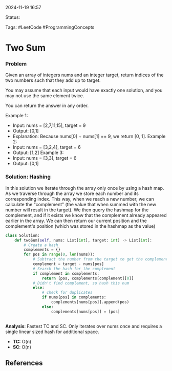 2024-11-19 16:57

Status:

Tags: #LeetCode #ProgrammingConcepts 

# Two Sum
### Problem
Given an array of integers nums and an integer target, return indices of the two numbers such that they add up to target.

You may assume that each input would have exactly one solution, and you may not use the same element twice.

You can return the answer in any order.

Example 1:
- Input: nums = [2,7,11,15], target = 9
- Output: [0,1]
- Explanation: Because nums[0] + nums[1] == 9, we return [0, 1].
Example 2:
- Input: nums = [3,2,4], target = 6
- Output: [1,2]
Example 3:
- Input: nums = [3,3], target = 6
- Output: [0,1]
### Solution: Hashing
In this solution we iterate through the array only once by using a hash map. As we traverse through the array we store each number and its corresponding index. This way, when we reach a new number, we can calculate the "complement" (the value that when summed with the new number will result in the target). We then query the hashmap for the complement, and if it exists we know that the complement already appeared earlier in the array. We can then return our current position and the complement's position (which was stored in the hashmap as the value)
```python
class Solution:
    def twoSum(self, nums: List[int], target: int) -> List[int]:
        # Create a hash
        complements = {}
        for pos in range(0, len(nums)):
            # Subtract the number from the target to get the complement
            complement = target - nums[pos]
            # Search the hash for the complement
            if complement in complements:
                return [pos, complements[complement][0]]
            # Didn't find complement, so hash this num
            else:
	            # check for duplicates
                if nums[pos] in complements:
                    complements[nums[pos]].append(pos)
                else:
                    complements[nums[pos]] = [pos]
        
```
**Analysis**: Fastest TC and SC. Only iterates over nums once and requires a single linear sized hash for additional space. 
- **TC:** O(n) 
- **SC**: O(n)
## References
